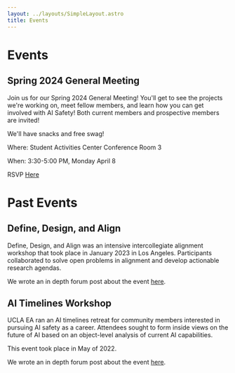 ```yaml
---
layout: ../layouts/SimpleLayout.astro
title: Events
---
```


# Events

## Spring 2024 General Meeting

Join us for our Spring 2024 General Meeting! You'll get to see the projects
we're working on, meet fellow members, and learn how you can get involved with
AI Safety! Both current members and prospective members are invited!

We'll have snacks and free swag!

Where: Student Activities Center Conference Room 3

When: 3:30-5:00 PM, Monday April 8

RSVP [Here](https://forms.gle/hfrc11Zwa39PNoYb7)

# Past Events

## Define, Design, and Align

Define, Design, and Align was an intensive intercollegiate alignment workshop
that took place in January 2023 in Los Angeles. Participants collaborated to
solve open problems in alignment and develop actionable research agendas.

We wrote an in depth forum post about the event [here](//forum.effectivealtruism.org/posts/SkkAo8W4rg5kGrkTc/we-ran-an-alignment-workshop).

## AI Timelines Workshop

UCLA EA ran an AI timelines retreat for community members interested in
pursuing AI safety as a career. Attendees sought to form inside views on the
future of AI based on an object-level analysis of current AI capabilities.

This event took place in May of 2022.

We wrote an in depth forum post about the event [here](//forum.effectivealtruism.org/posts/EZQQmhMsa36zwPeGB/we-ran-an-ai-timelines-retreat).
